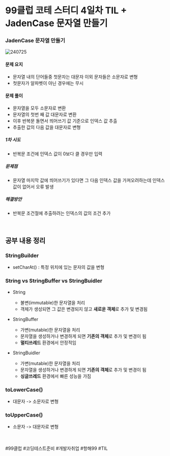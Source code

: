 # 99클럽 코테 스터디 4일차 TIL + JadenCase 문자열 만들기

### JadenCase 문자열 만들기

![240725](https://github.com/user-attachments/assets/68436e99-c046-40ba-8015-89c373660c7a)

#### 문제 요지
- 문자열 내의 단어들중 첫문자는 대문자 이외 문자들은 소문자로 변형
- 첫문자가 알파벳이 아닌 경우에는 무시

#### 문제 풀이
- 문자열을 모두 소문자로 변환
- 문자열의 첫번 째 값 대문자로 변환
- 이후 반복문 돌면서 띄어쓰기 값 기준으로 인덱스 값 추출
- 추출한 값의 다음 값을 대문자로 변형


##### 1차 시도
- 반복문 조건에 인덱스 값이 0보다 클 경우만 입력

##### 문제점
- 문자열 마지막 값에 띄어쓰기가 있다면 그 다음 인덱스 값을 가져오려하는데 인덱스 값이 없어서 오류 발생

##### 해결방안
- 반복문 조건절에 추출하려는 인덱스의 값의 조건 추가


<br>

## 공부 내용 정리

### StringBuilder
- setCharAt() : 특정 위치에 있는 문자의 값을 변형

### String vs StringBuffer vs StringBuidler
- String

    - 불변(immutable)한 문자열을 처리
    - 객체가 생성되면 그 값은 변경되지 않고 **새로운 객체**로 추가 및 변경됨

- StringBuffer

    - 가변(mutable)한 문자열을 처리
    - 문자열을 생성하거나 변경하게 되면 **기존의 객체**로 추가 및 변경이 됨
    - **멀티쓰레드** 환경에서 안정적임

- StringBuidler

    -  가변(mutable)한 문자열을 처리
    - 문자열을 생성하거나 변경하게 되면 **기존의 객체**로 추가 및 변경이 됨
    - **싱글쓰레드** 환경에서 빠른 성능을 가짐

### toLowerCase()
- 대문자 -> 소문자로 변형

### toUpperCase()
- 소문자 -> 대문자로 변형



<br>
<br>
#99클럽 #코딩테스트준비 #개발자취업 #항해99 #TIL
